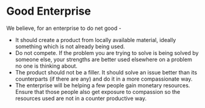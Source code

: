 <!--

Title: Good Enterprise

-->

Good Enterprise
==

We believe, for an enterprise to do net good -

* It should create a product from locally available material, ideally something which is not already being used.
* Do not compete. If the problem you are trying to solve is being solved by someone else, your strengths are better used elsewhere on a problem no one is thinking about.
* The product should not be a filler. It should solve an issue better than its counterparts (if there are any) and do it in a more compassionate way.
* The enterprise will be helping a few people gain monetary resources. Ensure that those people also get exposure to compassion so the resources used are not in a counter productive way.
